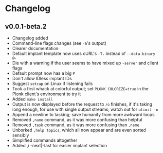 Changelog
=========

v0.0.1-beta.2
-------------
- Changelog added
- Command-line flags changes (see `-h`'s output)
- Clearer documentation
- Default implant template now uses cURL's `-T.` instead of `--data-binary @-`
- Die with a warning if the user seems to have mixed up `-server` and client
  flags
- Default prompt now has a big `P`
- Don't allow IDless implant IDs
- Suggest `setcap` on Linux if listening fails
- Took a first whack at colorful output; set `PLONK_COLORIZE=true` in the Plonk
  client's environment to try it
- Added `make install`
- Output is now displayed before the request to `/o` finishes, if it's taking
  long enough, for use with single output streams; watch out for `ulimit -n`
- Append a newline to tasking; save humanity from more awkward loops
- Removed `,name` command, as it was more confusing than helpful
- Removed `,task` command, as it was more confusing than `,name`
- Unborked `,help topics`, which all now appear and are even sorted sensibly
- Simplified commands altogether
- Added ,i -next|-last for easier implant selection
